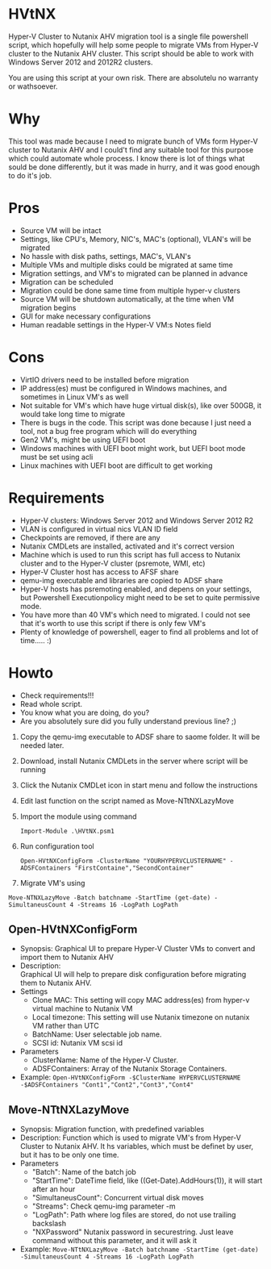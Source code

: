 # HVtNX
Hyper-V Cluster to Nutanix AHV migration tool is a single file powershell script, which hopefully will help some people to migrate VMs from Hyper-V cluster to the Nutanix AHV cluster. This script should be able to work with Windows Server 2012 and 2012R2 clusters.

You are using this script at your own risk. There are absolutelu no warranty or wathsoever. 

# Why
This tool was made because I need to migrate bunch of VMs form Hyper-V cluster to Nutanix AHV and I could't find any suitable tool for this purpose which could automate whole process. I know there is lot of things what sould be done differently, but it was made in hurry, and it was good enough to do it's job.

# Pros
- Source VM will be intact
- Settings, like CPU's, Memory, NIC's, MAC's (optional), VLAN's will be migrated
- No hassle with disk paths, settings, MAC's, VLAN's
- Multiple VMs and multiple disks could be migrated at same time
- Migration settings, and VM's to migrated can be planned in advance
- Migration can be scheduled
- Migration could be done same time from multiple hyper-v clusters
 - Source VM will be shutdown automatically, at the time when VM migration begins
- GUI for make necessary configurations
- Human readable settings in the Hyper-V VM:s Notes field

# Cons
- VirtIO drivers need to be installed before migration
- IP address(es) must be configured in Windows machines, and sometimes in Linux VM's as well
- Not suitable for VM's which have huge virtual disk(s), like over 500GB, it would take long time to migrate
- There is bugs in the code. This script was done because I just need a tool, not a bug free program which will do everything
- Gen2 VM's, might be using UEFI boot
 - Windows machines with UEFI boot might work, but UEFI boot mode must be set using acli
 - Linux machines with UEFI boot are difficult to get working

# Requirements
- Hyper-V clusters: Windows Server 2012 and Windows Server 2012 R2
- VLAN is configured in virtual nics VLAN ID field
- Checkpoints are removed, if there are any
- Nutanix CMDLets are installed, activated and it's correct version
- Machine which is used to run this script has full access to Nutanix cluster and to the Hyper-V cluster (psremote, WMI, etc)
- Hyper-V Cluster host has access to AFSF share
- qemu-img executable and libraries are copied to ADSF share 
- Hyper-V hosts has psremoting enabled, and depens on your settings, but Powershell Executionpolicy might need to be set to quite permissive mode.
- You have more than 40 VM's which need to migrated. I could not see that it's worth to use this script if there is only few VM's
- Plenty of knowledge of powershell, eager to find all problems and lot of time..... :)


# Howto
- Check requirements!!!
- Read whole script.
- You know what you are doing, do you?
- Are you absolutely sure did you fully understand previous line? ;)

1. Copy the qemu-img executable to ADSF share to saome folder. It will be needed later. 
2. Download, install Nutanix CMDLets in the server where script will be running
3. Click the Nutanix CMDLet icon in start menu and follow the instructions
4. Edit last function on the script named as Move-NTtNXLazyMove
5. Import the module using command

	`Import-Module .\HVtNX.psm1`
6. Run configuration tool 

	`Open-HVtNXConfigForm -ClusterName "YOURHYPERVCLUSTERNAME" -ADSFContainers "FirstContaine","SecondContainer"`
7. Migrate VM's using 

  `Move-NTNXLazyMove -Batch batchname -StartTime (get-date) -SimultaneusCount 4 -Streams 16 -LogPath LogPath`

## Open-HVtNXConfigForm
- Synopsis: 
  Graphical UI to prepare Hyper-V Cluster VMs to convert and import them to Nutanix AHV
- Description:  
  Graphical UI will help to prepare disk configuration before migrating them to Nutanix AHV. 
- Settings
	- Clone MAC: This setting will copy MAC address(es) from hyper-v virtual machine to Nutanix VM
	- Local timezone: This setting will use Nutanix timezone on nutanix VM rather than UTC
	- BatchName: 	User selectable job name. 
	- SCSI id: 	Nutanix VM scsi id
- Parameters
	- ClusterName:  Name of the Hyper-V Cluster.
	- ADSFContainers: Array of the Nutanix Storage Containers.
- Example: 
`Open-HVtNXConfigForm -$ClusterName HYPERVCLUSTERNAME -$ADSFContainers "Cont1","Cont2","Cont3","Cont4"`


## Move-NTtNXLazyMove
- Synopsis: 
  Migration function, with predefined variables
- Description: 
 Function which is used to migrate VM's from Hyper-V Cluster to Nutanix AHV. It hs variables, which must be definet by user, but it has to be only one time. 
- Parameters
	- "Batch": 		Name of the batch job
	- "StartTime":		DateTime field, like ((Get-Date).AddHours(1)), it will start after an hour
	- "SimultaneusCount":	Concurrent virtual disk moves
	- "Streams":		Check qemu-img parameter -m
	- "LogPath": 		Path where log files are stored, do not use trailing backslash
	- "NXPassword"		Nutanix password in securestring. Just leave command without this parameter, and it will ask it 
- Example: 
`Move-NTtNXLazyMove -Batch batchname -StartTime (get-date) -SimultaneusCount 4 -Streams 16 -LogPath LogPath`
